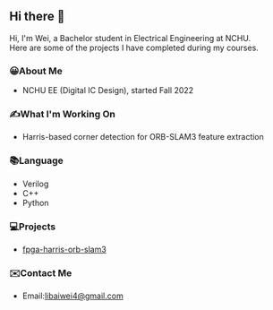 ## Hi there 👋
Hi, I'm Wei, a Bachelor student in Electrical Engineering at NCHU.   
Here are some of the projects I have completed during my courses.


### 😀About Me
- NCHU EE (Digital IC Design), started Fall 2022

### ✍️What I'm Working On
- Harris-based corner detection for ORB-SLAM3 feature extraction

### 📚Language
- Verilog
- C++
- Python

### 💻Projects
- [fpga-harris-orb-slam3](https://github.com/William68-lab/fpga-harris-orb-slam3)

### ✉️Contact Me
- Email:libaiwei4@gmail.com
